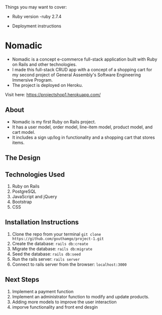 



Things you may want to cover:

* Ruby version -ruby 2.7.4


* Deployment instructions

# Nomadic
- Nomadic is a concept e-commerce full-stack application built with Ruby on Rails and other technologies.
- I made this full-stack CRUD app with a concept of a shopping cart for my second project of General Assembly's Software Engineering Immersive Program. 
- The project is deployed on Heroku.

Visit here: https://projectshop1.herokuapp.com/

## About
- Nomadic is my first Ruby on Rails project. 
- It has a user model, order model, line-item model, product model, and cart model. 
- It includes a sign up/log in functionality and a shopping cart that stores items. 

## The Design


## Technologies Used
1. Ruby on Rails
2. PostgreSQL
3. JavaScript and jQuery
4. Bootstrap
5. CSS

## Installation Instructions
1. Clone the repo from your terminal ```git clone https://github.com/gouthamgo/project-1.git```
2. Create the database: ```rails db:create```
3. Migrate the database: ```rails db:migrate```
4. Seed the database: ```rails db:seed```
5. Run the rails server: ```rails server```
6. Connect to rails server from the browser: ```localhost:3000```

## Next Steps
1. Implement a payment function
2. Implement an administrator function to modify and update products.
3. Adding more models to improve the user interaction
4. imporve functionality and front end desgin
